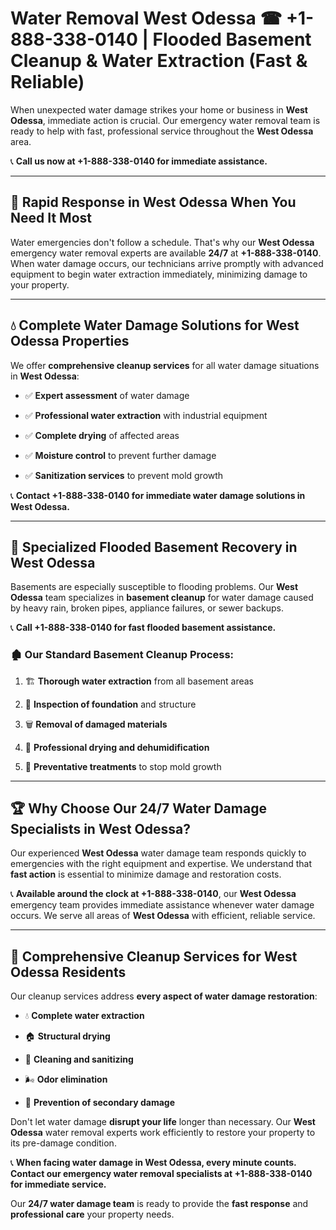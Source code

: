# Water Removal West Odessa ☎ +1-888-338-0140 | Flooded Basement Cleanup & Water Extraction (Fast & Reliable)

When unexpected water damage strikes your home or business in **West Odessa**, immediate action is crucial. Our emergency water removal team is ready to help with fast, professional service throughout the **West Odessa** area. 

📞 **Call us now at +1-888-338-0140 for immediate assistance.**
---
## 🚀 Rapid Response in West Odessa When You Need It Most
Water emergencies don't follow a schedule. That's why our **West Odessa** emergency water removal experts are available **24/7** at **+1-888-338-0140**. When water damage occurs, our technicians arrive promptly with advanced equipment to begin water extraction immediately, minimizing damage to your property.
---
## 💧 Complete Water Damage Solutions for West Odessa Properties
We offer **comprehensive cleanup services** for all water damage situations in **West Odessa**:
- ✅ **Expert assessment** of water damage  
- ✅ **Professional water extraction** with industrial equipment  
- ✅ **Complete drying** of affected areas  
- ✅ **Moisture control** to prevent further damage  
- ✅ **Sanitization services** to prevent mold growth  
📞 **Contact +1-888-338-0140 for immediate water damage solutions in West Odessa.**
---
## 🌊 Specialized Flooded Basement Recovery in West Odessa
Basements are especially susceptible to flooding problems. Our **West Odessa** team specializes in **basement cleanup** for water damage caused by heavy rain, broken pipes, appliance failures, or sewer backups. 
📞 **Call +1-888-338-0140 for fast flooded basement assistance.**
### 🏚️ Our Standard Basement Cleanup Process:
1. 🏗️ **Thorough water extraction** from all basement areas  
2. 🔎 **Inspection of foundation** and structure  
3. 🗑️ **Removal of damaged materials**  
4. 💨 **Professional drying and dehumidification**  
5. 🚫 **Preventative treatments** to stop mold growth  
---
## 🏆 Why Choose Our 24/7 Water Damage Specialists in West Odessa?
Our experienced **West Odessa** water damage team responds quickly to emergencies with the right equipment and expertise. We understand that **fast action** is essential to minimize damage and restoration costs.
📞 **Available around the clock at +1-888-338-0140**, our **West Odessa** emergency team provides immediate assistance whenever water damage occurs. We serve all areas of **West Odessa** with efficient, reliable service.
---
## 🧹 Comprehensive Cleanup Services for West Odessa Residents
Our cleanup services address **every aspect of water damage restoration**:
- 💧 **Complete water extraction**  
- 🏠 **Structural drying**  
- 🧼 **Cleaning and sanitizing**  
- 🌬️ **Odor elimination**  
- 🚫 **Prevention of secondary damage**  
Don't let water damage **disrupt your life** longer than necessary. Our **West Odessa** water removal experts work efficiently to restore your property to its pre-damage condition.
📞 **When facing water damage in West Odessa, every minute counts. Contact our emergency water removal specialists at +1-888-338-0140 for immediate service.**
Our **24/7 water damage team** is ready to provide the **fast response** and **professional care** your property needs.
